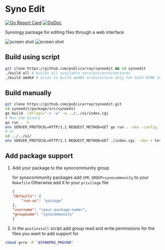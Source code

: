 # Syno Edit

[![Go Report Card](https://goreportcard.com/badge/github.com/publicarray/synoedit)](https://goreportcard.com/report/github.com/publicarray/synoedit)
[![GoDoc](https://godoc.org/github.com/publicarray/synoedit/package/src/synoedit?status.svg)](https://godoc.org/github.com/publicarray/synoedit/package/src/synoedit)

Synology package for editing files through a web interface

![screen shot](https://user-images.githubusercontent.com/5497998/41282074-7e3f81f6-6e76-11e8-8436-0187282b1b87.png)
![screen shot](https://user-images.githubusercontent.com/5497998/41282242-f7290420-6e76-11e8-81da-43769de7a269.png)

## Build using script

```sh
git clone https://github.com/publicarray/synoedit && cd synoedit
./build all # builds all available versions/architectures
./build amd64 # alias to build amd64 architecture only for both DSM6 and DSM7 (good for development)
```

## Build manually

```sh
git clone https://github.com/publicarray/synoedit.git
cd synoedit/package/src/synoedit
go build -ldflags="-s -w" -o ../../ui/index.cgi
# Run the binary
go run . -h
env SERVER_PROTOCOL=HTTP/1.1 REQUEST_METHOD=GET go run . -dev -config ../../ui/database.toml -layout ../../ui/layout.html
# or
cd ../../ui/
env SERVER_PROTOCOL=HTTP/1.1 REQUEST_METHOD=GET ./index.cgi --dev > test.html
```

## Add package support

1. Add your package to the synocommunity group

    for synocommunity packages add `SPK_GROUP=synocommunity` to your `Makefile` Otherwise add it to your `privilege` file

    ```json
    {
    "defaults": {
        "run-as": "package"
    },
    "username": "<your-package-name>",
    "groupname": "synocommunity"
    }
    ```

2. In the `postinstall` script add group read and write permissions for the files you want to add support for

```sh
chmod g+rw -R "$SYNOPKG_PKGVAR"
```
